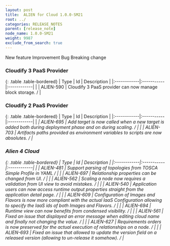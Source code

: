 ```yaml
---
layout: post
title:  ALIEN for Cloud 1.0.0-SM21
root: ../
categories: RELEASE_NOTES
parent: [release_note]
node_name: 1.0.0-SM21
weight: 9987
exclude_from_search: true
---
```





<i class="fa fa-plus text-success"></i> New feature <i class="fa fa-level-up text-primary"></i> Improvement  <i class="fa fa-bug text-danger"></i> Bug <i class="fa fa-exclamation-triangle text-warning"></i> Breaking change


### Cloudify 3 PaaS Provider



  {: .table .table-bordered}
  | Type        | Id         | Description |
  |:------------|:-----------|:------------|
    |  <i class="fa fa-plus text-success"></i> | ALIEN-590 | Cloudify 3 PaaS provider can now manage block storage. /  |
      


### Cloudify 2 PaaS Provider



  {: .table .table-bordered}
  | Type        | Id         | Description |
  |:------------|:-----------|:------------|
    |  <i class="fa fa-exclamation-triangle text-warning">  <i class="fa fa-plus text-success"></i> | ALIEN-695 | Add target is now called when a new target is added both during deployment phase and on during scaling. /  |
      |  <i class="fa fa-exclamation-triangle text-warning">  <i class="fa fa-level-up text-primary"></i> | ALIEN-703 | Artifacts paths provided as environment variables to scripts are now absolutes. /  |
    


### Alien 4 Cloud



  {: .table .table-bordered}
  | Type        | Id         | Description |
  |:------------|:-----------|:------------|
    |  <i class="fa fa-plus text-success"></i> | ALIEN-481 | Support parsing of topologies from TOSCA Simple Profile in YAML /  |
    |  <i class="fa fa-plus text-success"></i> | ALIEN-697 | Relationship properties can be changed from UI. /  |
      |  <i class="fa fa-level-up text-primary"></i> | ALIEN-562 | Scaling a node now requires a validation from UI view to avoid mistakes. /  |
    |  <i class="fa fa-level-up text-primary"></i> | ALIEN-540 | Application users can now access runtime output properties straight from the application detail page. /  |
    |  <i class="fa fa-level-up text-primary"></i> | ALIEN-609 | Configuration of Images and Flavors is now more compliant with the actual IaaS Configuration allowing to specify the IaaS ids of both Images and Flavors. /  |
    |  <i class="fa fa-level-up text-primary"></i> | ALIEN-694 | Runtime view can now benefits from condensed visibility. /  |
      |  <i class="fa fa-bug text-danger"></i> | ALIEN-561 | Fixed an issue that displayed an error message when editing cloud name and finally not changing the value. /  |
    |  <i class="fa fa-exclamation-triangle text-warning">  <i class="fa fa-bug text-danger"></i> | ALIEN-627 | Requirements orders is now preserved for the actual execution of relationships on a node. /  |
    |  <i class="fa fa-bug text-danger"></i> | ALIEN-693 | Fixed an issue that allowed to update the version field on a released version (allowing to un-release it somehow). /  |
  

